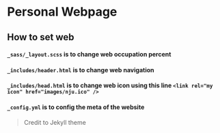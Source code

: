 # Personal Webpage

## How to set web
#### ``_sass/_layout.scss`` is to change web occupation percent 
#### ``_includes/header.html`` is to change web navigation
#### ``_includes/head.html`` is to change web icon using this line ``<link rel="my icon" href="images/nju.ico" />``
#### ``_config.yml`` is to config the meta of the website

> Credit to Jekyll theme